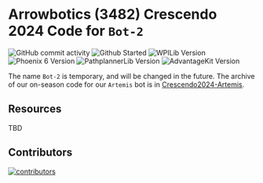 # Arrowbotics (3482) Crescendo 2024 Code for `Bot-2`

<!-- Make sure all these links use the correct URL after we rename the repo !!! -->
![GitHub commit activity](https://img.shields.io/github/commit-activity/t/team-3482/Crescendo2024-Bot-2?style=flat-square)
![Github Started](https://img.shields.io/github/created-at/team-3482/Crescendo2024-Bot-2?style=flat-square&label=started)
![WPILib Version](https://img.shields.io/badge/dynamic/json?url=https%3A%2F%2Fraw.githubusercontent.com%2Fteam-3482%2FCrescendo2024-Bot-2%2Fmain%2F.wpilib%2Fwpilib_preferences.json&query=%24.projectYear&style=flat-square&label=WPILib&color=%23AC2B37)
![Phoenix 6 Version](https://img.shields.io/badge/dynamic/json?url=https%3A%2F%2Fraw.githubusercontent.com%2Fteam-3482%2FCrescendo2024-Bot-2%2Fmain%2Fvendordeps%2FPhoenix6.json&query=%24.version&style=flat-square&label=Phoenix%206&color=%2396C93D)
![PathplannerLib Version](https://img.shields.io/badge/dynamic/json?url=https%3A%2F%2Fraw.githubusercontent.com%2Fteam-3482%2FCrescendo2024-Bot-2%2Fmain%2Fvendordeps%2FPathplannerLib.json&query=%24.version&style=flat-square&label=PathplannerLib&color=%233A51BB)
![AdvantageKit Version](https://img.shields.io/badge/dynamic/json?url=https%3A%2F%2Fgithub.com%2Fteam-3482%2FCrescendo2024-Bot-2%2Fraw%2Frefs%2Fheads%2Fmain%2Fvendordeps%2FAdvantageKit.json&query=version&style=flat-square&label=AdvantageKit&color=%23fec107)

The name `Bot-2` is temporary, and will be changed in the future.
The archive of our on-season code for our `Artemis` bot is in [Crescendo2024-Artemis](https://github.com/team-3482/Crescendo2024-Artemis/tree/onseason-archive).

## Resources

TBD 

## Contributors

<a href="https://github.com/team-3482/Crescendo2024-Bot-2/graphs/contributors">
  <img src="https://contrib.rocks/image?repo=team-3482/Crescendo2024-Bot-2" alt="contributors"/>
</a>
